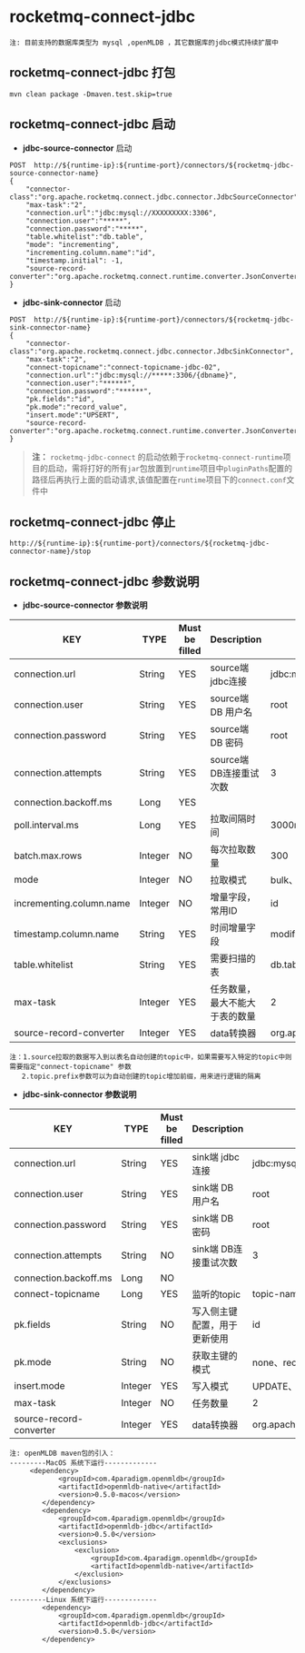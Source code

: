 # rocketmq-connect-jdbc
```  
注: 目前支持的数据库类型为 mysql ,openMLDB ，其它数据库的jdbc模式持续扩展中
```  
## rocketmq-connect-jdbc 打包
```
mvn clean package -Dmaven.test.skip=true
```

## rocketmq-connect-jdbc 启动

* **jdbc-source-connector** 启动
```
POST  http://${runtime-ip}:${runtime-port}/connectors/${rocketmq-jdbc-source-connector-name}
{
    "connector-class":"org.apache.rocketmq.connect.jdbc.connector.JdbcSourceConnector",
    "max-task":"2",
    "connection.url":"jdbc:mysql://XXXXXXXXX:3306",
    "connection.user":"*****",
    "connection.password":"*****",
    "table.whitelist":"db.table",
    "mode": "incrementing",
    "incrementing.column.name":"id",
    "timestamp.initial": -1,
    "source-record-converter":"org.apache.rocketmq.connect.runtime.converter.JsonConverter"
}
```


* **jdbc-sink-connector** 启动

```
POST  http://${runtime-ip}:${runtime-port}/connectors/${rocketmq-jdbc-sink-connector-name}
{
    "connector-class":"org.apache.rocketmq.connect.jdbc.connector.JdbcSinkConnector",
    "max-task":"2",
    "connect-topicname":"connect-topicname-jdbc-02",
    "connection.url":"jdbc:mysql://*****:3306/{dbname}",
    "connection.user":"******",
    "connection.password":"******",
    "pk.fields":"id",
    "pk.mode":"record_value",
    "insert.mode":"UPSERT",
    "source-record-converter":"org.apache.rocketmq.connect.runtime.converter.JsonConverter"
}
```

>**注：** `rocketmq-jdbc-connect` 的启动依赖于`rocketmq-connect-runtime`项目的启动，需将打好的所有`jar`包放置到`runtime`项目中`pluginPaths`配置的路径后再执行上面的启动请求,该值配置在`runtime`项目下的`connect.conf`文件中

## rocketmq-connect-jdbc 停止

```
http://${runtime-ip}:${runtime-port}/connectors/${rocketmq-jdbc-connector-name}/stop
```

## rocketmq-connect-jdbc 参数说明
* **jdbc-source-connector 参数说明**


|         KEY                 |  TYPE   | Must be filled | Description| Example
|------------------------|----|---------|---------------|------------------|
|connection.url               | String  | YES           | source端 jdbc连接 | jdbc:mysql://XXXXXXXXX:3306|
|connection.user              | String  | YES           | source端 DB 用户名 | root |
|connection.password          | String  | YES           | source端 DB 密码   | root |
|connection.attempts          | String  | YES           | source端 DB连接重试次数 | 3 |
|connection.backoff.ms        | Long    | YES           |  |
|poll.interval.ms             | Long    | YES           |拉取间隔时间  | 3000ms |
|batch.max.rows               | Integer | NO            |每次拉取数量 | 300 |
|mode                         | Integer | NO            |拉取模式 | bulk、timestamp、incrementing、timestamp+incrementing |
|incrementing.column.name     | Integer | NO            |增量字段，常用ID  | id |
|timestamp.column.name        | String  | YES           |时间增量字段 | modified_time |
|table.whitelist              | String  | YES           |需要扫描的表 | db.table,db.table01 |
|max-task                     | Integer | YES           |任务数量，最大不能大于表的数量 | 2 |
|source-record-converter      | Integer | YES           |data转换器  | org.apache.rocketmq.connect.runtime.converter.JsonConverter |
```  
注：1.source拉取的数据写入到以表名自动创建的topic中，如果需要写入特定的topic中则需要指定"connect-topicname" 参数
   2.topic.prefix参数可以为自动创建的topic增加前缀，用来进行逻辑的隔离
```  
* **jdbc-sink-connector 参数说明**


|         KEY                 |  TYPE   | Must be filled | Description| Example
|------------------------|----|---------|---------------|------------------|
|connection.url               | String  | YES           | sink端 jdbc连接          | jdbc:mysql://XXXXXXXXX:3306|
|connection.user              | String  | YES           | sink端 DB 用户名 | root |
|connection.password          | String  | YES           | sink端 DB 密码   | root |
|connection.attempts          | String  | NO           | sink端 DB连接重试次数 | 3 |
|connection.backoff.ms        | Long    | NO           |  |
|connect-topicname            | Long    | YES          |监听的topic  | topic-name |
|pk.fields                     | String  | NO           |写入侧主键配置，用于更新使用 | id |
|pk.mode                      | String  | NO           |获取主键的模式 | none、record_value |
|insert.mode                  | Integer | YES           |写入模式 | UPDATE、UPSERT、INSERT |
|max-task                     | Integer | NO           |任务数量 | 2 |
|source-record-converter      | Integer | YES          |data转换器  | org.apache.rocketmq.connect.runtime.converter.JsonConverter |

```  
注: openMLDB maven包的引入：
---------MacOS 系统下运行-------------
     <dependency>
            <groupId>com.4paradigm.openmldb</groupId>
            <artifactId>openmldb-native</artifactId>
            <version>0.5.0-macos</version>
        </dependency>
        <dependency>
            <groupId>com.4paradigm.openmldb</groupId>
            <artifactId>openmldb-jdbc</artifactId>
            <version>0.5.0</version>
            <exclusions>
                <exclusion>
                    <groupId>com.4paradigm.openmldb</groupId>
                    <artifactId>openmldb-native</artifactId>
                </exclusion>
            </exclusions>
        </dependency>
---------Linux 系统下运行-------------
        <dependency>
            <groupId>com.4paradigm.openmldb</groupId>
            <artifactId>openmldb-jdbc</artifactId>
            <version>0.5.0</version>
        </dependency>
```

